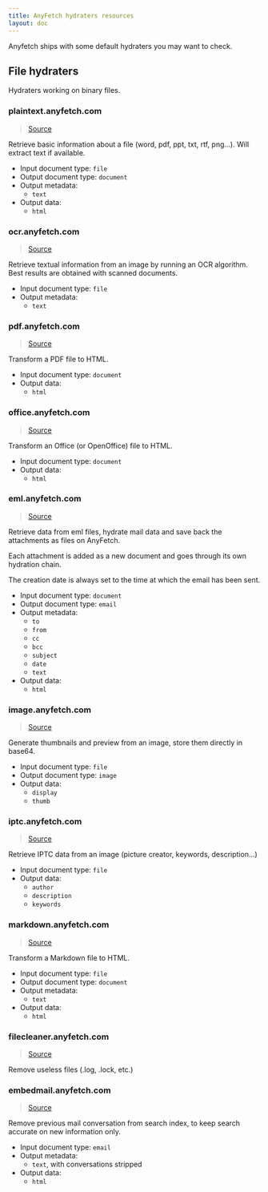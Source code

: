 ```yaml
---
title: AnyFetch hydraters resources
layout: doc
---
```


Anyfetch ships with some default hydraters you may want to check.

## File hydraters
Hydraters working on binary files.

### plaintext.anyfetch.com
> [Source](https://github.com/AnyFetch/plaintext.hydrater.anyfetch.com)

Retrieve basic information about a file (word, pdf, ppt, txt, rtf, png...). Will extract text if available.

* Input document type: `file`
* Output document type: `document`
* Output metadata:
    - `text`
* Output data:
    - `html` 

### ocr.anyfetch.com
> [Source](https://github.com/AnyFetch/ocr.hydrater.anyfetch.com)

Retrieve textual information from an image by running an OCR algorithm. Best results are obtained with scanned documents.

* Input document type: `file`
* Output metadata:
    - `text`

### pdf.anyfetch.com
> [Source](https://github.com/AnyFetch/pdf.hydrater.anyfetch.com)

Transform a PDF file to HTML.

* Input document type: `document`
* Output data:
    - `html`

### office.anyfetch.com
> [Source](https://github.com/AnyFetch/office.hydrater.anyfetch.com)

Transform an Office (or OpenOffice) file to HTML.

* Input document type: `document`
* Output data:
    - `html`

### eml.anyfetch.com
> [Source](https://github.com/AnyFetch/eml.hydrater.anyfetch.com)

Retrieve data from eml files, hydrate mail data and save back the attachments as files on AnyFetch.

Each attachment is added as a new document and goes through its own hydration chain.

The creation date is always set to the time at which the email has been sent.

* Input document type: `document`
* Output document type: `email`
* Output metadata:
    - `to`
    - `from`
    - `cc`
    - `bcc`
    - `subject`
    - `date`
    - `text`
* Output data:
   - `html`

### image.anyfetch.com
> [Source](https://github.com/AnyFetch/image.hydrater.anyfetch.com)

Generate thumbnails and preview from an image, store them directly in base64.

* Input document type: `file`
* Output document type: `image`
* Output data:
   - `display`
   - `thumb`

### iptc.anyfetch.com
> [Source](https://github.com/AnyFetch/iptc.hydrater.anyfetch.com)

Retrieve IPTC data from an image (picture creator, keywords, description...)

* Input document type: `file`
* Output data:
   - `author`
   - `description`
   - `keywords`

### markdown.anyfetch.com
> [Source](https://github.com/AnyFetch/markdown.hydrater.anyfetch.com)

Transform a Markdown file to HTML.

* Input document type: `file`
* Output document type: `document`
* Output metadata:
    - `text`
* Output data:
    - `html` 

### filecleaner.anyfetch.com
> [Source](https://github.com/AnyFetch/filecleaner.hydrater.anyfetch.com)

Remove useless files (.log, .lock, etc.)

### embedmail.anyfetch.com
> [Source](https://github.com/AnyFetch/embedmail.hydrater.anyfetch.com)

Remove previous mail conversation from search index, to keep search accurate on new information only.

* Input document type: `email`
* Output metadata:
    - `text`, with conversations stripped
* Output data:
    - `html` 
